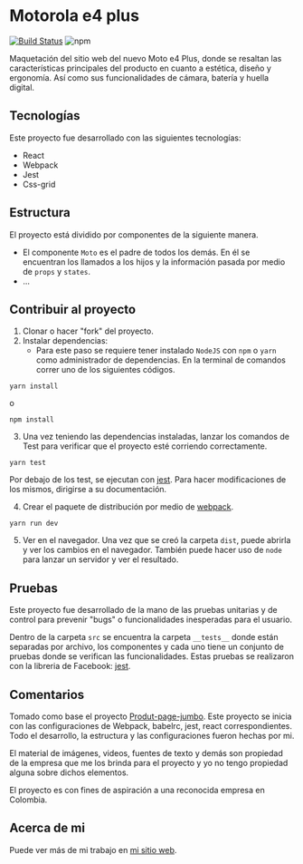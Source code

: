 # Motorola e4 plus

[![Build Status](https://travis-ci.org/kmiloarguello/moto-e4-plus.svg?branch=master)](https://travis-ci.org/kmiloarguello/moto-e4-plus)
![npm](https://img.shields.io/npm/l/express.svg)

Maquetación del sitio web del nuevo Moto e4 Plus, donde se resaltan las características principales del producto en cuanto a estética, diseño y ergonomía. Así como sus funcionalidades de cámara, batería y huella digital.

## Tecnologías

Este proyecto fue desarrollado con las siguientes tecnologías:
- React
- Webpack
- Jest
- Css-grid

## Estructura

El proyecto está dividido por componentes de la siguiente manera.

- El componente `Moto` es el padre de todos los demás. En él se encuentran los llamados a los hijos y la información pasada por medio de `props` y `states`.
- ...

## Contribuir al proyecto

1. Clonar o hacer "fork" del proyecto.
2. Instalar dependencias:
    - Para este paso se requiere tener instalado `NodeJS` con `npm` o `yarn` como administrador de dependencias. En la terminal de comandos correr uno de los siguientes códigos.
```
yarn install
```
o 
```
npm install
```
3. Una vez teniendo las dependencias instaladas, lanzar los comandos de Test para verificar que el proyecto esté corriendo correctamente.
```
yarn test

```
Por debajo de los test, se ejecutan con [jest](https://jest.io). Para hacer modificaciones de los mismos, dirigirse a su documentación.

4. Crear el paquete de distribución por medio de [webpack](https://webpack.js.org).
```
yarn run dev
```
5. Ver en el navegador. Una vez que se creó la carpeta `dist`, puede abrirla y ver los cambios en el navegador. También puede hacer uso de `node` para lanzar un servidor y ver el resultado.

## Pruebas

Este proyecto fue desarrollado de la mano de las pruebas unitarias y de control para prevenir "bugs" o funcionalidades inesperadas para el usuario.

Dentro de la carpeta `src` se encuentra la carpeta `__tests__` donde están separadas por archivo, los componentes y cada uno tiene un conjunto de pruebas donde se verifican las funcionalidades. Estas pruebas se realizaron con la libreria de Facebook: [jest](https://jest.io).

## Comentarios

Tomado como base el proyecto [Produt-page-jumbo](https://github.com/kmiloarguello/product-page-jumbo). Este proyecto se inicia con las configuraciones de Webpack, babelrc, jest, react correspondientes. Todo el desarrollo, la estructura y las configuraciones fueron hechas por mi.

El material de imágenes, videos, fuentes de texto y demás son propiedad de la empresa que me los brinda para el proyecto y yo no tengo propiedad alguna sobre dichos elementos.

El proyecto es con fines de aspiración a una reconocida empresa en Colombia.

## Acerca de mi

Puede ver más de mi trabajo en [mi sitio web](https://camiloarguello.xyz).
